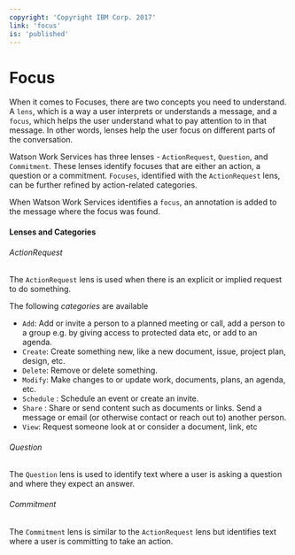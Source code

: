 ```yaml
---
copyright: 'Copyright IBM Corp. 2017'
link: 'focus'
is: 'published'
---
```

# Focus

When it comes to Focuses, there are two concepts you need to understand.  A `lens`, which is a way a user interprets or understands a message, and a `focus`, which helps the user understand what to pay attention to in that message.  In other words, lenses help the user focus on different parts of the conversation.  

Watson Work Services has three lenses - `ActionRequest`, `Question`, and `Commitment`.  These lenses identify focuses that are either an action, a question or a commitment. `Focuses`, identified with the `ActionRequest` lens, can be further refined by action-related categories.  

When Watson Work Services identifies a `focus`, an annotation is added to the message where the focus was found.

#### Lenses and Categories
###### ActionRequest
The `ActionRequest` lens is used when there is an explicit or implied request to do something.

The following _categories_ are available
* `Add`: Add or invite a person to a planned meeting or call, add a person to a group e.g. by giving access to protected data etc, or add to an agenda.
* `Create`: Create something new, like a new document, issue, project plan, design, etc.
* `Delete`: Remove or delete something.
* `Modify`: Make changes to or update work, documents, plans, an agenda, etc.
* `Schedule` : Schedule an event or create an invite.
* `Share` : Share or send content such as documents or links. Send a message or email (or otherwise contact or reach out to) another person.
* `View`: Request someone look at or consider a document, link, etc

###### Question
The `Question` lens is used to identify text where a user is asking a question and where they expect an answer.

###### Commitment
The `Commitment` lens is similar to the `ActionRequest` lens but identifies text where a user is committing to take an action.
